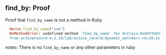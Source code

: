 ## find_by: Proof

Proof that `find_by_name` is not a method in Ruby

```ruby
  Horse.find_by_name("sue")
  NoMethodError: undefined method `find_by_name' for #<Class:0x007fdd37c59ee8>
  from activerecord-4.1.16/lib/active_record/dynamic_matchers.rb:26:in `method_missing'
```

notes: There is no `find_by_name` or any other parameters in ruby
